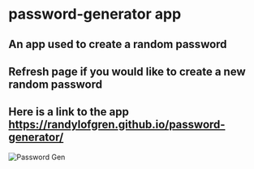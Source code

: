 # password-generator app
## An app used to create a random password
## Refresh page if you would like to create a new random password
## Here is a link to the app  https://randylofgren.github.io/password-generator/

![Password Gen](https://user-images.githubusercontent.com/43276499/97933417-af3c2900-1d40-11eb-8dd0-a1cef27d4ae6.png)